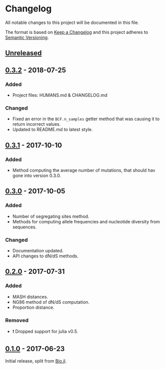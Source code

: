 # Changelog
All notable changes to this project will be documented in this file.

The format is based on [Keep a Changelog](http://keepachangelog.com/en/1.0.0/)
and this project adheres to [Semantic Versioning](http://semver.org/spec/v2.0.0.html).

## [Unreleased]

## [0.3.2] - 2018-07-25
### Added
- Project files: HUMANS.md & CHANGELOG.md

### Changed
- Fixed an error in the `BCF.n_samples` getter method that was causing it to return incorrect values.
- Updated to README.md to latest style. 

## [0.3.1] - 2017-10-10
### Added
- Method computing the average number of mutations, that should hav gone into
  version 0.3.0.

## [0.3.0] - 2017-10-05
### Added
- Number of segregating sites method.
- Methods for computing allele frequencies and nucleotide diversity from sequences.

### Changed
- Documentation updated.
- API changes to dN/dS methods.

## [0.2.0] - 2017-07-31
### Added
- MASH distances.
- NG86 method of dN/dS computation.
- Proportion distance.

### Removed
- :exclamation: Dropped support for julia v0.5.

## [0.1.0] - 2017-06-23

Initial release, split from [Bio.jl](https://github.com/BioJulia/Bio.jl).

[Unreleased]: https://github.com/BioJulia/GeneticVariation.jl/compare/v0.3.2...HEAD
[0.3.2]: https://github.com/BioJulia/GeneticVariation.jl/compare/v0.3.1...v0.3.2
[0.3.1]: https://github.com/BioJulia/GeneticVariation.jl/compare/v0.3.0...v0.3.1
[0.3.0]: https://github.com/BioJulia/GeneticVariation.jl/compare/v0.2.0...v0.3.0
[0.2.0]: https://github.com/BioJulia/GeneticVariation.jl/compare/v0.1.0...v0.2.0
[0.1.0]: https://github.com/BioJulia/GeneticVariation.jl/tree/v0.1.0